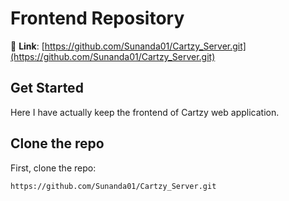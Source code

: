 # Frontend Repository

🔗 **Link**: [https://github.com/Sunanda01/Cartzy_Server.git](https://github.com/Sunanda01/Cartzy_Server.git)

## Get Started

Here I have actually keep the frontend of Cartzy web application.

## Clone the repo

First, clone the repo:

```bash
https://github.com/Sunanda01/Cartzy_Server.git
